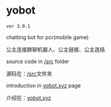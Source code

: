 # yobot

`ver 3.0.1`

chatting bot for pcr(mobile game)

公主连接群聊机器人、公主链接、公主连结

source code in [/src](https://github.com/yuudi/yobot/tree/master/src/client) folder

源码在：[/src](https://github.com/yuudi/yobot/tree/master/src/client)文件夹

introduction in [yobot.xyz](https://yobot.xyz/) page

介绍在：[yobot.xyz](https://yobot.xyz/)
